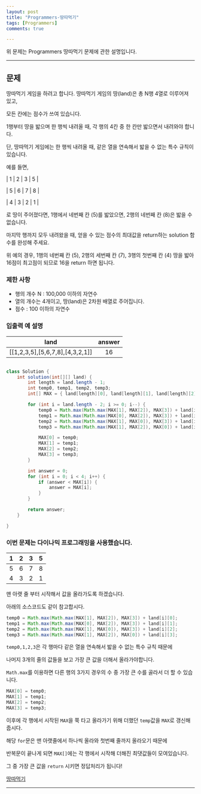 ```yaml
---
layout: post
title: "Programmers-땅따먹기"
tags: [Programmers]
comments: true

---
```


위 문제는 Programmers 땅따먹기 문제에 관한 설명입니다.<br>

---

## 문제

땅따먹기 게임을 하려고 합니다. 땅따먹기 게임의 땅(land)은 총 N행 4열로 이루어져 있고,
 
모든 칸에는 점수가 쓰여 있습니다. 
 
1행부터 땅을 밟으며 한 행씩 내려올 때, 각 행의 4칸 중 한 칸만 밟으면서 내려와야 합니다.
 
단, 땅따먹기 게임에는 한 행씩 내려올 때, 같은 열을 연속해서 밟을 수 없는 특수 규칙이 있습니다.

예를 들면,

| 1 | 2 | 3 | 5 |

| 5 | 6 | 7 | 8 |

| 4 | 3 | 2 | 1 |

로 땅이 주어졌다면, 1행에서 네번째 칸 (5)를 밟았으면, 2행의 네번째 칸 (8)은 밟을 수 없습니다.

마지막 행까지 모두 내려왔을 때, 얻을 수 있는 점수의 최대값을 return하는 solution 함수를 완성해 주세요. 

위 예의 경우, 1행의 네번째 칸 (5), 2행의 세번째 칸 (7), 3행의 첫번째 칸 (4) 땅을 밟아 16점이 최고점이 되므로 16을 return 하면 됩니다.

### 제한 사항

* 행의 개수 N : 100,000 이하의 자연수
* 열의 개수는 4개이고, 땅(land)은 2차원 배열로 주어집니다.
* 점수 : 100 이하의 자연수

### 입출력 예 설명

|             land                |   answer  |
| :-----------------------------: | :-------: |
| [[1,2,3,5],[5,6,7,8],[4,3,2,1]] |     16    |

```java

class Solution {
	int solution(int[][] land) {
		int length = land.length - 1;
		int temp0, temp1, temp2, temp3;
		int[] MAX = { land[length][0], land[length][1], land[length][2], land[length][3] };

		for (int i = land.length - 2; i >= 0; i--) {
			temp0 = Math.max(Math.max(MAX[1], MAX[2]), MAX[3]) + land[i][0];
			temp1 = Math.max(Math.max(MAX[0], MAX[2]), MAX[3]) + land[i][1];
			temp2 = Math.max(Math.max(MAX[1], MAX[0]), MAX[3]) + land[i][2];
			temp3 = Math.max(Math.max(MAX[1], MAX[2]), MAX[0]) + land[i][3];

			MAX[0] = temp0;
			MAX[1] = temp1;
			MAX[2] = temp2;
			MAX[3] = temp3;
		}

		int answer = 0;
		for (int i = 0; i < 4; i++) {
			if (answer < MAX[i]) {
				answer = MAX[i];
			}
		}

		return answer;
	}

}       

 ```

### 이번 문제는 다이나믹 프로그래밍을 사용했습니다.

| 1 | 2 | 3 | 5 |       
| :---: | :---: | :---: | :---: |            
| 5 | 6 | 7 | 8 |   
| 4 | 3 | 2 | 1 |

맨 아랫 줄 부터 시작해서 값을 올라가도록 하겠습니다.

아래의 소스코드도 같이 참고합시다.

```java
temp0 = Math.max(Math.max(MAX[1], MAX[2]), MAX[3]) + land[i][0]; 
temp1 = Math.max(Math.max(MAX[0], MAX[2]), MAX[3]) + land[i][1]; 
temp2 = Math.max(Math.max(MAX[1], MAX[0]), MAX[3]) + land[i][2]; 
temp3 = Math.max(Math.max(MAX[1], MAX[2]), MAX[0]) + land[i][3]; 
```                            

`temp0,1,2,3`은 각 행마다 같은 열을 연속해서 밟을 수 없는 특수 규칙 때문에

나머지 3개의 줄의 값들을 보고 가장 큰 값을 더해서 올라가야합니다.

`Math.max`를 이용하면 다른 행의 3가지 경우의 수 중 가장 큰 수를 골라서 더 할 수 있습니다.

```java
MAX[0] = temp0;
MAX[1] = temp1;
MAX[2] = temp2; 
MAX[3] = temp3; 
```            

이후에 각 행에서 시작된 `MAX`을 쭉 타고 올라가기 위해 더했던 `temp`값을 `MAX`로 갱신해줍시다.

해당 `for`문은 맨 아랫줄에서 하나씩 올라와 첫번째 줄까지 올라오기 때문에

반복문이 끝나게 되면 `MAX[]`에는 각 행에서 시작해 더해진 최댓값들이 모여있습니다.

그 중 가장 큰 값을 `return` 시키면 정답처리가 됩니다!

<a href= "https://programmers.co.kr/learn/courses/30/lessons/12913">땅따먹기</a>

---
